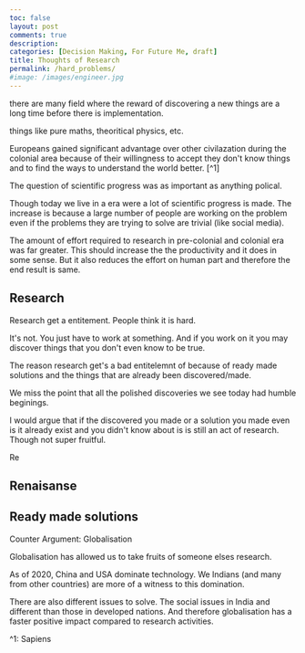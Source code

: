 ```yaml
---
toc: false
layout: post
comments: true
description:
categories: [Decision Making, For Future Me, draft]
title: Thoughts of Research
permalink: /hard_problems/
#image: /images/engineer.jpg
---
```


there are many field where the reward of discovering a new things are a long time before there is implementation.

things like pure maths, theoritical physics, etc.

Europeans gained significant advantage over other civilazation during the colonial area because of their willingness to accept they don't know things and to find the ways to understand the world better. [^1]

The question of scientific progress was as important as anything polical.

Though today we live in a era were a lot of scientific progress is made. The increase is because a large number of people are working on the problem even if the problems they are trying to solve are trivial (like social media).

The amount of effort required to research in pre-colonial and colonial era was far greater. This should increase the the productivity and it does in some sense. But it also reduces the effort on human part and therefore the end result is same.

## Research

Research get a entitement. People think it is hard.

It's not. You just have to work at something. And if you work on it you may discover things that you don't even know to be true.

The reason research get's a bad entitelemnt of because of ready made solutions and the things that are already been discovered/made.

We miss the point that all the polished discoveries we see today had humble beginings. 

I would argue that if the discovered you made or a solution you made even is it already exist and you didn't know about is is still an act of research. Though not super fruitful.

Re

## Renaisanse

## Ready made solutions

Counter Argument: Globalisation

Globalisation has allowed us to take fruits of someone elses research.

As of 2020, China and USA dominate technology. We Indians (and many from other countries) are more of a witness to this domination.

There are also different issues to solve. The social issues in India and different than those in developed nations. And therefore globalisation has a faster positive impact compared to research activities.

^1: Sapiens